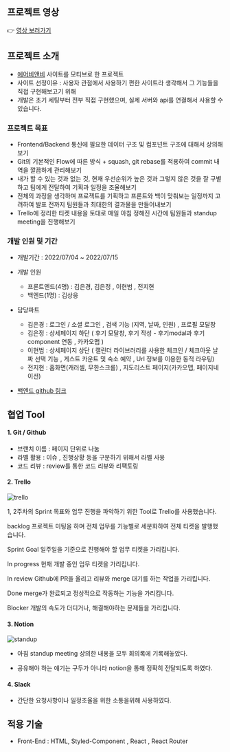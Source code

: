 ## 프로젝트 영상

👉 [영상 보러가기](https://www.notion.so/12c2ddc9e52d4f69875200a80454c78a)



## 프로젝트 소개

- [에어비앤비](https://www.airbnb.co.kr/) 사이트를 모티브로 한 프로젝트
  <br/>
- 사이트 선정이유 : 사용자 관점에서 사용하기 편한 사이트라 생각해서 그 기능들을 직접 구현해보고기 위해
  <br/>
- 개발은 초기 세팅부터 전부 직접 구현했으며, 실제 서버와 api를 연결해서 사용할 수 있습니다.

### 프로젝트 목표

- Frontend/Backend 통신에 필요한 데이터 구조 및 컴포넌트 구조에 대해서 상의해보기
  <br/>
- Git의 기본적인 Flow에 따른 방식 + squash, git rebase를 적용하여 commit 내역을 깔끔하게 관리해보기
  <br/>
- 내가 할 수 있는 것과 없는 것, 현재 우선순위가 높은 것과 그렇지 않은 것을 잘 구별하고 팀에게 전달하여 기획과 일정을 조율해보기
  <br/>
- 전체의 과정을 생각하며 프로젝트를 기획하고 프론트와 백이 맞춰보는 일정까지 고려하여 발표 전까지 팀원들과 최대한의 결과물을 만들어내보기
  <br/>
- Trello에 정리한 티켓 내용을 토대로 매일 아침 정해진 시간에 팀원들과 standup meeting을 진행해보기

### 개발 인원 및 기간

- 개발기간 : 2022/07/04 ~ 2022/07/15
  <br/>
- 개발 인원

  - 프론트엔드(4명) : 김은경, 김은정 , 이현범 , 전지현
  - 백엔드(1명) : 김상웅
    <br/>

- 담당파트
  - 김은경 : 로그인 / 소셜 로그인 , 검색 기능 (지역, 날짜, 인원) , 프로필 모달창
  - 김은정 : 상세페이지 하단 ( 후기 모달창, 후기 작성 - 후기modal과 후기component 연동 , 카카오맵 )
  - 이현범 : 상세페이지 상단 ( 캘린더 라이브러리를 사용한 체크인 / 체크아웃 날짜 선택 기능 , 게스트 카운트 및 숙소 예약 , Url 정보를 이용한 동적 라우팅)
  - 전지현 : 홈화면(캐러셀, 무한스크롤) , 지도리스트 페이지(카카오맵, 페이지네이션)
    <br/>
- [백엔드 github 링크](https://github.com/wecode-bootcamp-korea/34-2nd-TamnaBnB-backend)

## 협업 Tool

#### 1. Git / Github

- 브랜치 이름 : 페이지 단위로 나눔
- 라벨 활용 : 이슈 , 진행상황 등을 구분하기 위해서 라벨 사용
- 코드 리뷰 : review를 통한 코드 리뷰와 리팩토링

#### 2. Trello

![trello](/public/images/trello.gif)

1, 2주차의 Sprint 목표와 업무 진행을 파악하기 위한 Tool로 Trello를 사용했습니다.

backlog 프로젝트 미팅을 하며 전체 업무를 기능별로 세분화하여 전체 티켓을 발행했습니다.

Sprint Goal 일주일을 기준으로 진행해야 할 업무 티켓을 가리킵니다.

In progress 현재 개발 중인 업무 티켓을 가리킵니다.

In review Github에 PR을 올리고 리뷰와 merge 대기를 하는 작업을 가리킵니다.

Done merge가 완료되고 정상적으로 작동하는 기능을 가리킵니다.

Blocker 개발의 속도가 더디거나, 해결해야하는 문제들을 가리킵니다.

#### 3. Notion

![standup](/public//images/notion-modify.png)

- 아침 standup meeting 상의한 내용을 모두 회의록에 기록해놓았다.

- 공유해야 하는 얘기는 구두가 아니라 notion을 통해 정확히 전달되도록 하였다.

#### 4. Slack

- 간단한 요청사항이나 일정조율을 위한 소통을위해 사용하였다.

## 적용 기술

- Front-End : HTML, Styled-Component , React , React Router


